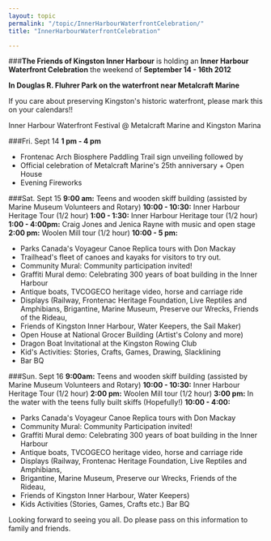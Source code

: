 ```yaml
---
layout: topic
permalink: "/topic/InnerHarbourWaterfrontCelebration/"
title: "InnerHarbourWaterfrontCelebration"

---
```


###<strong>The Friends of Kingston Inner Harbour</strong> is holding an <strong>Inner Harbour Waterfront Celebration</strong> the weekend of <strong>September 14 - 16th 2012</strong>

<strong>In Douglas R. Fluhrer Park on the waterfront near Metalcraft Marine</strong>

If you care about preserving Kingston's historic waterfront, please mark this on your calendars!!

Inner Harbour Waterfront Festival @ Metalcraft Marine and Kingston Marina

###Fri. Sept 14
<strong>1 pm - 4 pm</strong>
<ul class="top">
<li>Frontenac Arch Biosphere Paddling Trail sign unveiling followed by</li>
<li>Official celebration of Metalcraft Marine's 25th anniversary + Open House</li>
<li>Evening Fireworks</li>
</ul>

###Sat. Sept 15
<strong>9:00 am:</strong> Teens and wooden skiff building (assisted by Marine Museum Volunteers and Rotary)
<strong>10:00 - 10:30:</strong> Inner Harbour Heritage Tour (1/2 hour)
<strong>1:00 - 1:30:</strong> Inner Harbour Heritage tour (1/2 hour)
<strong>1:00 - 4:00pm:</strong> Craig Jones and Jenica Rayne with music and open stage
<strong>2:00 pm:</strong> Woolen Mill tour (1/2 hour)
<strong>10:00 - 5 pm:</strong>
<ul class="top">
<li>Parks Canada's Voyageur Canoe Replica tours with Don Mackay</li>
<li>Trailhead's fleet of canoes and kayaks for visitors to try out.</li>
<li>Community Mural: Community participation invited!</li>
<li>Graffiti Mural demo:  Celebrating 300 years of boat building in the Inner Harbour</li>
<li>Antique boats, TVCOGECO heritage video, horse and carriage ride</li>
<li>Displays (Railway, Frontenac Heritage Foundation, Live Reptiles and Amphibians,    Brigantine, Marine Museum, Preserve our Wrecks, Friends of the Rideau, </li>
<li>Friends of Kingston Inner Harbour, Water Keepers, the Sail Maker) </li>
<li>Open House at National Grocer Building (Artist's Colony and more)</li>
<li>Dragon Boat Invitational at the Kingston Rowing Club</li>
<li>Kid's Activities: Stories, Crafts, Games, Drawing, Slacklining</li>
<li>Bar BQ</li>
</ul>


###Sun. Sept 16
<strong>9:00am:</strong>  Teens and wooden skiff building (assisted by Marine Museum Volunteers and Rotary)
<strong>10:00 - 10:30:</strong>  Inner Harbour Heritage Tour (1/2 hour)
<strong>2:00 pm:</strong> Woolen Mill tour (1/2 hour)
<strong>3:00 pm:</strong>  In the water with the teens fully built skiffs (Hopefully!)
<strong>10:00 - 4:00:</strong>
<ul class="top">
<li>Parks Canada's Voyageur Canoe Replica tours with Don Mackay</li>
<li>Community Mural:  Community Participation invited!</li>
<li>Graffiti Mural demo: Celebrating 300 years of boat building in the Inner Harbour</li>
<li>Antique boats, TVCOGECO heritage video, horse and carriage ride</li>
<li>Displays (Railway, Frontenac Heritage Foundation, Live Reptiles and Amphibians,</li>
<li>Brigantine, Marine Museum, Preserve our Wrecks, Friends of the Rideau,</li>
<li>Friends of Kingston Inner Harbour, Water Keepers)</li>
<li>Kids Activities (Stories, Games, Crafts etc.) Bar BQ</li>
</ul>


Looking forward to seeing you all.  Do please pass on this information to family and friends.

